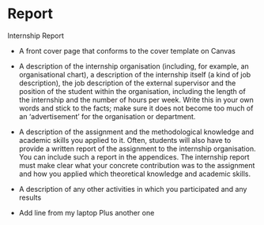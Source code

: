 # Report
Internship Report

- A front cover page that conforms to the cover template on Canvas

- A description of the internship organisation (including, for example, an
organisational chart), a description of the internship itself (a kind of job
description), the job description of the external supervisor and the position of
the student within the organisation, including the length of the internship and
the number of hours per week. Write this in your own words and stick to the
facts; make sure it does not become too much of an ‘advertisement’ for the
organisation or department.

- A description of the assignment and the methodological knowledge and
academic skills you applied to it. Often, students will also have to provide a
written report of the assignment to the internship organisation. You can
include such a report in the appendices. The internship report must make clear
what your concrete contribution was to the assignment and how you applied
which theoretical knowledge and academic skills.

- A description of any other activities in which you participated and any results

- Add line from my laptop Plus another one